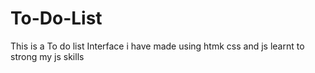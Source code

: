 # To-Do-List
 This is a To do list Interface i have made using htmk css and js learnt to strong my js skills 
